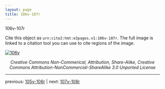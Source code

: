 ```yaml
---
layout: page
title: 106v-107r
---
```


106v-107r

Cite this object as `urn:cite2:hmt:e3pages.v1:106v-107r`. The full image is linked to a citation tool you can use to cite regions of the image.

[![106v](http://www.homermultitext.org/iipsrv?IIIF=/project/homer/pyramidal/deepzoom/hmt/e3bifolio/v1/E3_106v_107r.tif/full/800,/0/default.jpg)](http://www.homermultitext.org/ict2/?urn=urn:cite2:hmt:e3bifolio.v1:E3_106v_107r) 

<p style="text-align: center; font-style: italic;">Creative Commons Non-Commerical, Attribution, Share-Alike, Creative Commons Attribution-NonCommercial-ShareAlike 3.0 Unported License</p>

---

previous: [105v-106r](../105v-106r/) | next: [107v-108r](../107v-108r/)